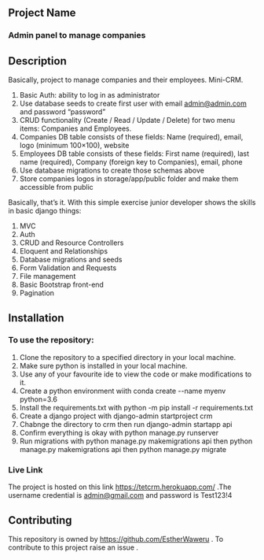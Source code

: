 ## Project Name

### Admin panel to manage companies

## Description
Basically, project to manage companies and their employees. Mini-CRM.
1. Basic Auth: ability to log in as administrator
2. Use database seeds to create first user with email admin@admin.com and password “password”
3. CRUD functionality (Create / Read / Update / Delete) for two menu items: Companies and
   Employees.
4.  Companies DB table consists of these fields: Name (required), email, logo (minimum 100×100),
  website
5. Employees DB table consists of these fields: First name (required), last name (required),
   Company (foreign key to Companies), email, phone
6. Use database migrations to create those schemas above
7. Store companies logos in storage/app/public folder and make them accessible from public


Basically, that’s it. With this simple exercise junior developer shows the skills in basic django things:
1. MVC
2. Auth
3. CRUD and Resource Controllers
4. Eloquent and Relationships
5. Database migrations and seeds
6. Form Validation and Requests
7. File management
8. Basic Bootstrap front-end
9. Pagination

## Installation
### To use the repository:
1. Clone the repository to a specified directory in your local machine.
2. Make sure python is installed in your local machine.
3. Use any of your favourite ide to view the code or make modifications to it.
4. Create a python environment wiith conda create --name myenv python=3.6
5. Install the requirements.txt with python -m pip install -r requirements.txt
6. Create a django project with django-admin startproject crm
7. Chabnge the directory to crm then run django-admin startapp api
8. Confirm everything is okay with python manage.py runserver
9. Run migrations with python manage.py makemigrations api then python manage.py makemigrations api then python manage.py migrate

### Live Link
The project is hosted on this link <https://tetcrm.herokuapp.com/> .The username credential is admin@gmail.com and password is Test123!4

## Contributing
This repository is owned by <https://github.com/EstherWaweru> . To contribute to this project raise an issue .
